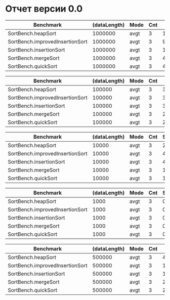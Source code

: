 # Отчет версии 0.0

| Benchmark                       | (dataLength) | Mode | Cnt | Score    | Error    | Units |
| ------------------------------- | ------------ | ---- | --- | -------- | -------- | ----- |
| SortBench.heapSort              | 1000000      | avgt | 3   | 1012,505 | 226,878  | ms/op |
| SortBench.improvedInsertionSort | 1000000      | avgt | 3   | 97913,86 | 354248,2 | ms/op |
| SortBench.insertionSort         | 1000000      | avgt | 3   | 104360,5 | 187980,8 | ms/op |
| SortBench.mergeSort             | 1000000      | avgt | 3   | 441,027  | 151,492  | ms/op |
| SortBench.quickSort             | 1000000      | avgt | 3   | 485,72   | 11,272   | ms/op |

| Benchmark                       | (dataLength) | Mode | Cnt | Score   | Error | Units   |
| ------------------------------- | ------------ | ---- | --- | ------- | ----- | ------- |
| SortBench.heapSort              | 100000       | avgt | 3   | 36,292  | 1,491 | ms/op   |
| SortBench.improvedInsertionSort | 100000       | avgt | 3   | 358,813 | 8,215 | ms/op   |
| SortBench.insertionSort         | 100000       | avgt | 3   | 358,459 | 8,093 | ms/op   |
| SortBench.mergeSort             | 100000       | avgt | 3   | 24,161  | 2,868 | ms/op   |
| SortBench.quickSort             | 100000       | avgt | 3   | 20,467  | 0,362 | ms/op** |

| Benchmark                       | (dataLength) | Mode | Cnt | Score | Error | Units |
| ------------------------------- | ------------ | ---- | --- | ----- | ----- | ----- |
| SortBench.heapSort              | 10000        | avgt | 3   | 2,248 | 0,015 | ms/op |
| SortBench.improvedInsertionSort | 10000        | avgt | 3   | 4,009 | 0,091 | ms/op |
| SortBench.insertionSort         | 10000        | avgt | 3   | 4,021 | 0,142 | ms/op |
| SortBench.mergeSort             | 10000        | avgt | 3   | 1,694 | 0,165 | ms/op |
| SortBench.quickSort             | 10000        | avgt | 3   | 1,541 | 0,02  | ms/op |

| Benchmark                       | (dataLength) | Mode | Cnt | Score | Error | Units |
| ------------------------------- | ------------ | ---- | --- | ----- | ----- | ----- |
| SortBench.heapSort              | 1000         | avgt | 3   | 0,151 | 0,051 | ms/op |
| SortBench.improvedInsertionSort | 1000         | avgt | 3   | 0,18  | 0,002 | ms/op |
| SortBench.insertionSort         | 1000         | avgt | 3   | 0,174 | 0,002 | ms/op |
| SortBench.mergeSort             | 1000         | avgt | 3   | 0,121 | 0,013 | ms/op |
| SortBench.quickSort             | 1000         | avgt | 3   | 0,102 | 0,008 | ms/op |

| Benchmark                       | (dataLength) | Mode | Cnt | Score    | Error    | Units |
| ------------------------------- | ------------ | ---- | --- | -------- | -------- | ----- |
| SortBench.heapSort              | 500000       | avgt | 3   | 474,454  | 905,145  | ms/op |
| SortBench.improvedInsertionSort | 500000       | avgt | 3   | 10993,1  | 4056,178 | ms/op |
| SortBench.insertionSort         | 500000       | avgt | 3   | 13263,79 | 20504,95 | ms/op |
| SortBench.mergeSort             | 500000       | avgt | 3   | 213,052  | 147,789  | ms/op |
| SortBench.quickSort             | 500000       | avgt | 3   | 218,119  | 9,384    | ms/op |
